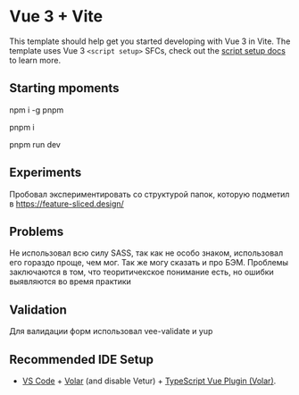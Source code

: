 # Vue 3 + Vite

This template should help get you started developing with Vue 3 in Vite. The template uses Vue 3 `<script setup>` SFCs, check out the [script setup docs](https://v3.vuejs.org/api/sfc-script-setup.html#sfc-script-setup) to learn more.

## Starting mpoments

npm i -g pnpm

pnpm i

pnpm run dev

## Experiments

Пробовал экспериментировать со структурой папок, которую подметил в https://feature-sliced.design/

## Problems

Не использовал всю силу SASS, так как не особо знаком, использовал его гораздо проще, чем мог.
Так же могу сказать и про БЭМ.
Проблемы заключаются в том, что теоритичекское понимание есть, но ошибки выявляются во время практики

## Validation

Для валидации форм использовал vee-validate и yup

## Recommended IDE Setup

- [VS Code](https://code.visualstudio.com/) + [Volar](https://marketplace.visualstudio.com/items?itemName=Vue.volar) (and disable Vetur) + [TypeScript Vue Plugin (Volar)](https://marketplace.visualstudio.com/items?itemName=Vue.vscode-typescript-vue-plugin).
